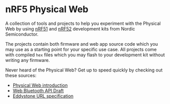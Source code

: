 # nRF5 Physical Web
A collection of tools and projects to help you experiment with the  Physical Web by using [nRF51](https://octopart.com/nrf51-dk-nordic+semiconductor-51435780) and [nRF52](https://octopart.com/nrf52-dk-nordic+semiconductor-67145952) development kits from Nordic Semiconductor.

The projects contain both firmware and web app source code which you may use as a starting point for your specific use case. All projects come with compiled `hex` files  which you may flash to your development kit without writing any firmware.

Never heard of the Physical Web? Get up to speed quickly by checking out these sources:

* [Physical Web introduction](https://google.github.io/physical-web/)
* [Web Bluetooth API Draft](https://webbluetoothcg.github.io/web-bluetooth/)
* [Eddystone URL specification](https://github.com/google/eddystone/tree/master/eddystone-url)
